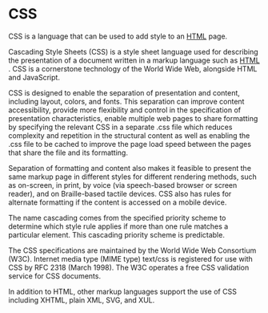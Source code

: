 # CSS















CSS is a language that can be used to add style to an [HTML](/wiki/HTML) page.







Cascading Style Sheets (CSS) is a style sheet language used for describing the presentation of a document written in a markup language such as [HTML](/wiki/HTML) . CSS is a cornerstone technology of the World Wide Web, alongside HTML and JavaScript.















CSS is designed to enable the separation of presentation and content, including layout, colors, and fonts. This separation can improve content accessibility, provide more flexibility and control in the specification of presentation characteristics, enable multiple web pages to share formatting by specifying the relevant CSS in a separate .css file which reduces complexity and repetition in the structural content as well as enabling the .css file to be cached to improve the page load speed between the pages that share the file and its formatting.















Separation of formatting and content also makes it feasible to present the same markup page in different styles for different rendering methods, such as on-screen, in print, by voice (via speech-based browser or screen reader), and on Braille-based tactile devices. CSS also has rules for alternate formatting if the content is accessed on a mobile device.















The name cascading comes from the specified priority scheme to determine which style rule applies if more than one rule matches a particular element. This cascading priority scheme is predictable.















The CSS specifications are maintained by the World Wide Web Consortium (W3C). Internet media type (MIME type) text/css is registered for use with CSS by RFC 2318 (March 1998). The W3C operates a free CSS validation service for CSS documents.















In addition to HTML, other markup languages support the use of CSS including XHTML, plain XML, SVG, and XUL.